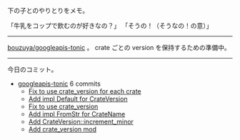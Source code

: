 下の子とのやりとりをメモ。

「牛乳をコップで飲むのが好きなの？」
「そうの！（そうなの！の意）」

---

[bouzuya/googleapis-tonic] 。 crate ごとの version を保持するための準備中。

---

今日のコミット。

- [googleapis-tonic](https://github.com/bouzuya/googleapis-tonic) 6 commits
  - [Fix to use crate_version for each crate](https://github.com/bouzuya/googleapis-tonic/commit/a676475caecdf4d0c6dbe9b3be06cd365bbceee6)
  - [Add impl Default for CrateVersion](https://github.com/bouzuya/googleapis-tonic/commit/4d44b13329a388694a5f993b794f3e84dffc7224)
  - [Fix to use crate_version](https://github.com/bouzuya/googleapis-tonic/commit/aa7b664a6e356b3e64edff5d63dccb7c3b453268)
  - [Add impl FromStr for CrateName](https://github.com/bouzuya/googleapis-tonic/commit/6318d5f5d9dd5f4f10655c481aaabd4788836c91)
  - [Add CrateVersion::increment_minor](https://github.com/bouzuya/googleapis-tonic/commit/b81da6b4a3fd500f9e2baa876c03822f08ea40f7)
  - [Add crate_version mod](https://github.com/bouzuya/googleapis-tonic/commit/a1a79712d945e90d43478a32dbc0e3a0506ac8db)

[bouzuya/googleapis-tonic]: https://github.com/bouzuya/googleapis-tonic

